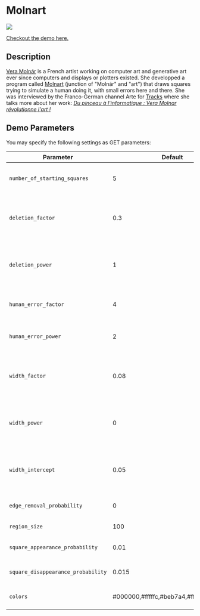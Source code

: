 # Molnart

[![](molnart.gif)](https://chalier.fr/generative-art/molnart/index.html)

[Checkout the demo here.](https://chalier.fr/generative-art/molnart/index.html)

## Description

[Vera Molnár](https://en.wikipedia.org/wiki/Vera_Moln%C3%A1r) is a French artist working on computer art and generative art ever since computers and displays or plotters existed. She developped a program called [Molnart](http://www.veramolnar.com/blog/wp-content/uploads/VM1976_molnart.pdf) (junction of "Molnár" and "art") that draws squares trying to simulate a human doing it, with small errors here and there. She was interviewed by the Franco-German channel Arte for [Tracks](https://www.youtube.com/c/TRACKSARTEFr) where she talks more about her work: *[Du pinceau à l'informatique : Vera Molnar révolutionne l'art !](https://www.youtube.com/watch?v=ElKNKxWrXk8)*



## Demo Parameters

You may specify the following settings as GET parameters:

Parameter | Default | Description
--------- | ------- | -----------
`number_of_starting_squares` | 5 | Number of intricated squares per region.
`deletion_factor` | 0.3 | Probability factor for square deletion based on its relative size.
`deletion_power` | 1 | Probability power for square deletion based on its relative size.
`human_error_factor` | 4 | Slight vertices offset at start.
`human_error_power` | 2 | Slight vertices offset at start.
`width_factor` | 0.08 | Probability factor for square line width based on its relative size.
`width_power` | 0 | Probability power for square line width based on its relative size.
`width_intercept` | 0.05 | Probability constant for square line width based on its relative size.
`edge_removal_probability` | 0 | Probability of deletion for every edges.
`region_size` | 100 | Region size in pixels.
`square_appearance_probability` | 0.01 | Probability of a square appearing.
`square_disappearance_probability` | 0.015 | Probability of a square disappearing.
`colors` | #000000,#fffffc,#beb7a4,#ff7f11,#ff3f00 | Color palette that squares go through.

